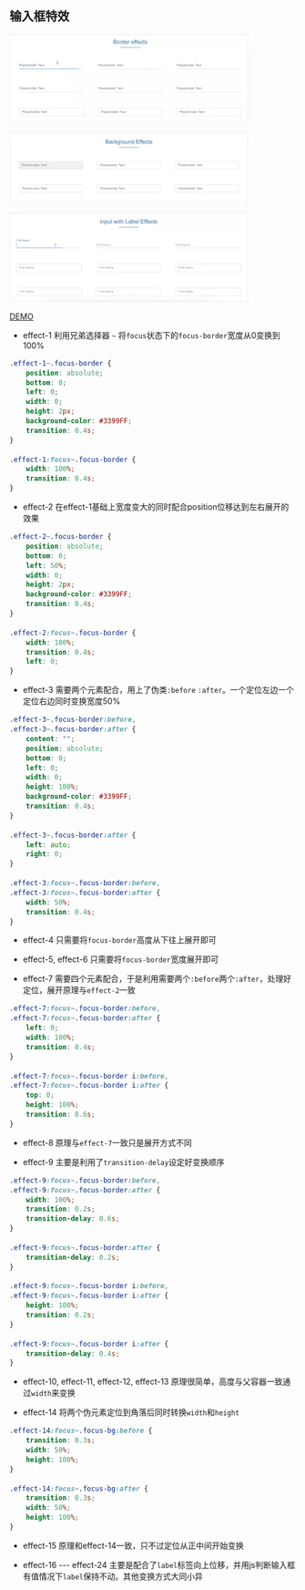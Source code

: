 ## 输入框特效

![preview](./preview/demo1.webp)

![preview](./preview/demo2.webp)

![preview](./preview/demo3.webp)

[DEMO](https://hq-lin.github.io/cool-skills/input-effects/)

* effect-1 利用兄弟选择器 `~` 将`focus`状态下的`focus-border`宽度从0变换到100%
```css
.effect-1~.focus-border {
    position: absolute;
    bottom: 0;
    left: 0;
    width: 0;
    height: 2px;
    background-color: #3399FF;
    transition: 0.4s;
}

.effect-1:focus~.focus-border {
    width: 100%;
    transition: 0.4s;
}
```

* effect-2 在effect-1基础上宽度变大的同时配合position位移达到左右展开的效果
```css
.effect-2~.focus-border {
    position: absolute;
    bottom: 0;
    left: 50%;
    width: 0;
    height: 2px;
    background-color: #3399FF;
    transition: 0.4s;
}

.effect-2:focus~.focus-border {
    width: 100%;
    transition: 0.4s;
    left: 0;
}
```

* effect-3 需要两个元素配合，用上了伪类`:before` `:after`。一个定位左边一个定位右边同时变换宽度50%
```css
.effect-3~.focus-border:before,
.effect-3~.focus-border:after {
    content: "";
    position: absolute;
    bottom: 0;
    left: 0;
    width: 0;
    height: 100%;
    background-color: #3399FF;
    transition: 0.4s;
}

.effect-3~.focus-border:after {
    left: auto;
    right: 0;
}

.effect-3:focus~.focus-border:before,
.effect-3:focus~.focus-border:after {
    width: 50%;
    transition: 0.4s;
}
```

* effect-4 只需要将`focus-border`高度从下往上展开即可

* effect-5, effect-6 只需要将`focus-border`宽度展开即可

* effect-7 需要四个元素配合，于是利用需要两个`:before`两个`:after`，处理好定位，展开原理与`effect-2`一致
```css
.effect-7:focus~.focus-border:before,
.effect-7:focus~.focus-border:after {
    left: 0;
    width: 100%;
    transition: 0.4s;
}

.effect-7:focus~.focus-border i:before,
.effect-7:focus~.focus-border i:after {
    top: 0;
    height: 100%;
    transition: 0.6s;
}
```

* effect-8 原理与`effect-7`一致只是展开方式不同

* effect-9 主要是利用了`transition-delay`设定好变换顺序
```css
.effect-9:focus~.focus-border:before,
.effect-9:focus~.focus-border:after {
    width: 100%;
    transition: 0.2s;
    transition-delay: 0.6s;
}

.effect-9:focus~.focus-border:after {
    transition-delay: 0.2s;
}

.effect-9:focus~.focus-border i:before,
.effect-9:focus~.focus-border i:after {
    height: 100%;
    transition: 0.2s;
}

.effect-9:focus~.focus-border i:after {
    transition-delay: 0.4s;
}
```

* effect-10, effect-11, effect-12, effect-13 原理很简单，高度与父容器一致通过`width`来变换

* effect-14 将两个伪元素定位到角落后同时转换`width`和`height`
```css
.effect-14:focus~.focus-bg:before {
    transition: 0.3s;
    width: 50%;
    height: 100%;
}

.effect-14:focus~.focus-bg:after {
    transition: 0.3s;
    width: 50%;
    height: 100%;
}
```

* effect-15 原理和effect-14一致，只不过定位从正中间开始变换

* effect-16 --- effect-24 主要是配合了`label`标签向上位移，并用js判断输入框有值情况下`label`保持不动。其他变换方式大同小异
